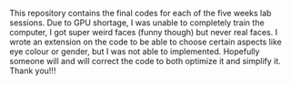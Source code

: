 This repository contains the final codes for each of the five weeks lab sessions. 
Due to GPU shortage, I was unable to completely train the computer, I got super weird faces (funny though) but never real faces.
I wrote an extension on the code to be able to choose certain aspects like eye colour or gender, but I was not able to implemented. 
Hopefully someone will and will correct the code to both optimize it and simplify it. Thank you!!!
